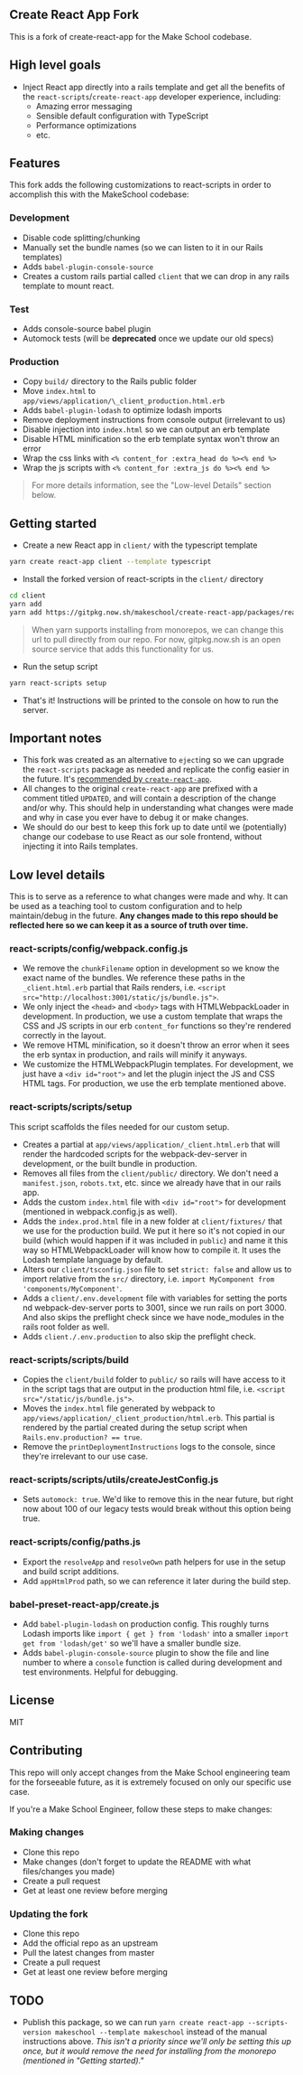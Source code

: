 ## Create React App Fork

This is a fork of create-react-app for the Make School codebase.

## High level goals

- Inject React app directly into a rails template and get all the benefits of
  the `react-scripts`/`create-react-app` developer experience, including:
  - Amazing error messaging
  - Sensible default configuration with TypeScript
  - Performance optimizations
  - etc.

## Features

This fork adds the following customizations to react-scripts in order to
accomplish this with the MakeSchool codebase:

### Development

- Disable code splitting/chunking
- Manually set the bundle names (so we can listen to it in our Rails templates)
- Adds `babel-plugin-console-source`
- Creates a custom rails partial called `client` that we can drop in any rails
  template to mount react.

### Test

- Adds console-source babel plugin
- Automock tests (will be **deprecated** once we update our old specs)

### Production

- Copy `build/` directory to the Rails public folder
- Move `index.html` to `app/views/application/\_client_production.html.erb`
- Adds `babel-plugin-lodash` to optimize lodash imports
- Remove deployment instructions from console output (irrelevant to us)
- Disable injection into `index.html` so we can output an erb template
- Disable HTML minification so the erb template syntax won't throw an error
- Wrap the css links with `<% content_for :extra_head do %><% end %>`
- Wrap the js scripts with `<% content_for :extra_js do %><% end %>`

> For more details information, see the "Low-level Details" section below.

## Getting started

- Create a new React app in `client/` with the typescript template

```bash
yarn create react-app client --template typescript
```

- Install the forked version of react-scripts in the `client/` directory

```bash
cd client
yarn add
yarn add https://gitpkg.now.sh/makeschool/create-react-app/packages/react-scripts
```

> When yarn supports installing from monorepos, we can change this url to pull
> directly from our repo. For now, gitpkg.now.sh is an open source service that
> adds this functionality for us.

- Run the setup script

```bash
yarn react-scripts setup
```

- That's it! Instructions will be printed to the console on how to run the
  server.

## Important notes

- This fork was created as an alternative to `eject`ing so we can upgrade the
  `react-scripts` package as needed and replicate the config easier in the
  future. It's [recommended by `create-react-app`](https://create-react-app.dev/docs/alternatives-to-ejecting).
- All changes to the original `create-react-app` are prefixed with a
  comment titled `UPDATED`, and will contain a description of the change
  and/or why. This should help in understanding what changes were made and why
  in case you ever have to debug it or make changes.
- We should do our best to keep this fork up to date until we (potentially) change
  our codebase to use React as our sole frontend, without injecting it into
  Rails templates.

## Low level details

This is to serve as a reference to what changes were made and why. It can be
used as a teaching tool to custom configuration and to help maintain/debug in the future. **Any changes made to this repo should be reflected here so we can keep it as a source of truth over time.**

### react-scripts/config/webpack.config.js

- We remove the `chunkFilename` option in development so we know the exact name
  of the bundles. We reference these paths in the `_client.html.erb` partial
  that Rails renders, i.e. `<script src="http://localhost:3001/static/js/bundle.js">`.
- We only inject the `<head>` and `<body>` tags with HTMLWebpackLoader in
  development. In production, we use a custom template that wraps the CSS and
  JS scripts in our erb `content_for` functions so they're rendered correctly
  in the layout.
- We remove HTML minification, so it doesn't throw an error when it sees the
  erb syntax in production, and rails will minify it anyways.
- We customize the HTMLWebpackPlugin templates. For development, we just have a
  `<div id="root">` and let the plugin inject the JS and CSS HTML tags. For
  production, we use the erb template mentioned above.

### react-scripts/scripts/setup

This script scaffolds the files needed for our custom setup.

- Creates a partial at `app/views/application/_client.html.erb` that will
  render the hardcoded scripts for the webpack-dev-server in development, or
  the built bundle in production.
- Removes all files from the `client/public/` directory. We don't need a
  `manifest.json`, `robots.txt`, etc. since we already have that in our rails
  app.
- Adds the custom `index.html` file with `<div id="root">` for development
  (mentioned in webpack.config.js as well).
- Adds the `index.prod.html` file in a new folder at `client/fixtures/` that we
  use for the production build. We put it here so it's not copied in our build
  (which would happen if it was included in `public`) and name it this way so
  HTMLWebpackLoader will know how to compile it. It uses the Lodash template
  language by default.
- Alters our
  `client/tsconfig.json` file to set `strict: false` and allow us to import
  relative from the `src/` directory, i.e. `import MyComponent from 'components/MyComponent'`.
- Adds a `client/.env.development` file with variables for setting the ports nd
  webpack-dev-server ports to 3001, since we run rails on port 3000. And also
  skips the preflight check since we have node_modules in the rails root
  folder as well.
- Adds `client./.env.production` to also skip the preflight check.

### react-scripts/scripts/build

- Copies the `client/build` folder to `public/` so rails will have access to it
  in the script tags that are output in the production html file, i.e. `<script src="/static/js/bundle.js">`.
- Moves the `index.html` file generated by webpack to
  `app/views/application/_client_production/html.erb`. This partial is
  rendered by the partial created during the setup script when
  `Rails.env.production? == true`.
- Remove the `printDeploymentInstructions` logs to the console, since they're
  irrelevant to our use case.

### react-scripts/scripts/utils/createJestConfig.js

- Sets `automock: true`. We'd like to remove this in the near future, but right
  now about 100 of our legacy tests would break without this option being
  true.

### react-scripts/config/paths.js

- Export the `resolveApp` and `resolveOwn` path helpers for use in the setup and
  build script additions.
- Add `appHtmlProd` path, so we can reference it later during the build step.

### babel-preset-react-app/create.js

- Add `babel-plugin-lodash` on production config. This roughly turns Lodash
  imports like
  `import { get } from 'lodash'` into a smaller `import get from 'lodash/get'`
  so we'll have a smaller bundle size.
- Adds `babel-plugin-console-source` plugin to show the file and line number to
  where a `console` function is called during development and test
  environments. Helpful for debugging.

## License

MIT

## Contributing

This repo will only accept changes from the Make School engineering team for the
forseeable future, as it is extremely focused on only our specific use case.

If you're a Make School Engineer, follow these steps to make changes:

### Making changes

- Clone this repo
- Make changes (don't forget to update the README with what files/changes you
  made)
- Create a pull request
- Get at least one review before merging

### Updating the fork

- Clone this repo
- Add the official repo as an upstream
- Pull the latest changes from master
- Create a pull request
- Get at least one review before merging

## TODO

- Publish this package, so we can run `yarn create react-app --scripts-version makeschool --template makeschool` instead of the manual instructions above.
  _This isn't a priority since we'll only be setting this up once, but it would
  remove the need for installing from the monorepo (mentioned in "Getting
  started)."_
